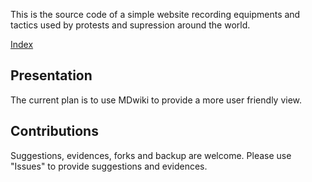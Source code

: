 This is the source code of a simple website recording equipments and tactics used by protests and supression around the world.

[Index](index.md)

## Presentation

The current plan is to use MDwiki to provide a more user friendly view.

## Contributions

Suggestions, evidences, forks and backup are welcome. Please use "Issues" to provide suggestions and evidences.
